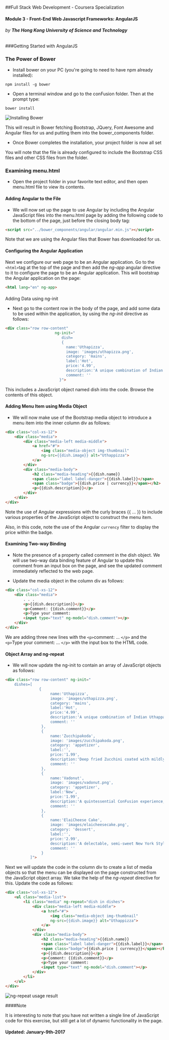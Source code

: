 ##Full Stack Web Development - Coursera Specialization
#### Module 3 - Front-End Web Javascript Frameworks: AngularJS
###### by **The Hong Kong University of Science and Technology**
###Getting Started with AngularJS

### The Power of Bower

* Install bower on your PC (you're going to need to have npm already installed):

```
npm install -g bower
```

* Open a terminal window and go to the conFusion folder. Then at the prompt type:

```
bower install
```
![Installing Bower](images/bower-install.png?raw=true "Installing Bower using CMD")

This will result in Bower fetching Bootstrap, JQuery, Font Awesome and Angular files for us and putting them into the bower_components folder.

* Once Bower completes the installation, your project folder is now all set

You will note that the file is already configured to include the Bootstrap CSS files and other CSS files from the folder. 

### Examining menu.html

* Open the project folder in your favorite text editor, and then open menu.html file to view its contents.

#### Adding Angular to the File

* We will now set up the page to use Angular by including the Angular JavaScript files into the menu.html page by adding the following code to the bottom of the page, just before the closing body tag:

```html
<script src="../bower_components/angular/angular.min.js"></script>
```

Note that we are using the Angular files that Bower has downloaded for us.

#### Configuring the Angular Application

Next we configure our web page to be an Angular application. Go to the `<html>`tag at the top of the page and then add the *ng-app* angular directive to it to configure the page to be an Angular application. This will bootstrap the Angular application on the page:

```html
<html lang="en" ng-app>
```

####

Adding Data using ng-init

* Next go to the content row in the body of the page, and add some data to be used within the application, by using the *ng-init* directive as follows:

```html
<div class="row row-content"
                      ng-init="
                         dish=
                         {
                           name:'Uthapizza',
                           image: 'images/uthapizza.png',
                           category: 'mains',
                           label:'Hot', 
                           price:'4.99',
                           description:'A unique combination of Indian Uthappam (pancake) and Italian pizza, topped with Cerignola olives, ripe vine cherry tomatoes, Vidalia onion, Guntur chillies and Buffalo Paneer.',
                           comment: ''
                        }">
```

This includes a JavaScript object named dish into the code. Browse the contents of this object.

#### Adding Menu Item using Media Object

* We will now make use of the Bootstrap media object to introduce a menu item into the inner column div as follows:

```html
<div class="col-xs-12">
    <div class="media">
        <div class="media-left media-middle">
            <a href="#">
                <img class="media-object img-thumbnail"
                ng-src={{dish.image}} alt="Uthappizza">
            </a>
        </div>
        <div class="media-body">
            <h2 class="media-heading">{{dish.name}}
            <span class="label label-danger">{{dish.label}}</span>
            <span class="badge">{{dish.price | currency}}</span></h2>
            <p>{{dish.description}}</p>
        </div>
    </div>
</div>
```
Note the use of Angular expressions with the curly braces {{ ... }} to include various properties of the JavaScript object to construct the menu item.

Also, in this code, note the use of the Angular `currency` filter to display the price within the badge.

#### Examining Two-way Binding

* Note the presence of a property called comment in the dish object. We will use two-way data binding feature of Angular to update this comment from an input box on the page, and see the updated comment immediately reflected to the web page.

* Update the media object in the column div as follows:

```html
<div class="col-xs-12">
    <div class="media">
        . . .
        <p>{{dish.description}}</p>
        <p>Comment: {{dish.comment}}</p>
        <p>Type your comment:
        <input type="text" ng-model="dish.comment"></p>
    </div>
</div>
```

We are adding three new lines with the `<p>`comment: ... `</p>` and the `<p>`Type your comment: ... `</p>` with the input box to the HTML code.

#### Object Array and ng-repeat

* We will now update the ng-init to contain an array of JavaScript objects as follows:

```html
<div class="row row-content" ng-init="
    dishes=[
               {
                    name:'Uthapizza',
                    image: 'images/uthapizza.png',
                    category: 'mains',
                    label:'Hot',
                    price:'4.99',
                    description:'A unique combination of Indian Uthappam (pancake) and Italian pizza, topped with Cerignola olives, ripe vine cherry tomatoes, Vidalia onion, Guntur chillies and Buffalo Paneer.',
                    comment: ''
                },
                {
                    name:'Zucchipakoda',
                    image: 'images/zucchipakoda.png',
                    category: 'appetizer',
                    label:'',
                    price:'1.99',
                    description:'Deep fried Zucchini coated with mildly spiced Chickpea flour batter accompanied with a sweet-tangy tamarind sauce',
                    comment: ''
                },
                {
                    name:'Vadonut',
                    image: 'images/vadonut.png',
                    category: 'appetizer',
                    label:'New',
                    price:'1.99',
                    description:'A quintessential ConFusion experience, is it a vada or is it a donut?',
                    comment: ''
                },
                {
                    name:'ElaiCheese Cake',
                    image: 'images/elaicheesecake.png',
                    category: 'dessert',
                    label:'',
                    price:'2.99',
                    description:'A delectable, semi-sweet New York Style Cheese Cake, with Graham cracker crust and spiced with Indian cardamoms',
                    comment: ''
                }
           ]">
```
Next we will update the code in the column div to create a list of media objects so that the menu can be displayed on the page constructed from the JavaScript object array. We take the help of the *ng-repeat* directive for this. Update the code as follows:

```html
<div class="col-xs-12">
    <ul class="media-list">
        <li class="media" ng-repeat="dish in dishes">
            <div class="media-left media-middle">
                <a href="#">
                    <img class="media-object img-thumbnail"
                    ng-src={{dish.image}} alt="Uthappizza">
                </a>
            </div>
            <div class="media-body">
                <h2 class="media-heading">{{dish.name}}
                <span class="label label-danger">{{dish.label}}</span>
                <span class="badge">{{dish.price | currency}}</span></h2>
                <p>{{dish.description}}</p>
                <p>Comment: {{dish.comment}}</p>
                <p>Type your comment:
                <input type="text" ng-model="dish.comment"></p>
            </div>
        </li>
    </ul>
</div>
```

![ng-repeat usage result](images/usage-of-ng-repeat.png?raw=true "Final result after the usage of ng-repeat")

####Note

 It is interesting to note that you have not written a single line of JavaScript code for this exercise, but still get a lot of dynamic functionality in the page.

#### Updated: January-9th-2017
